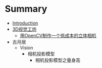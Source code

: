 # Summary

* [Introduction](README.md)
* [3D视觉工坊](3D视觉工坊/3D视觉工坊.md)
  * [用OpenCV制作一个低成本的立体相机](3D视觉工坊/用OpenCV制作一个低成本的立体相机.md)
* 古月居
  * Vision
    * 相机投影模型
      * 相机投影模型之量身高



